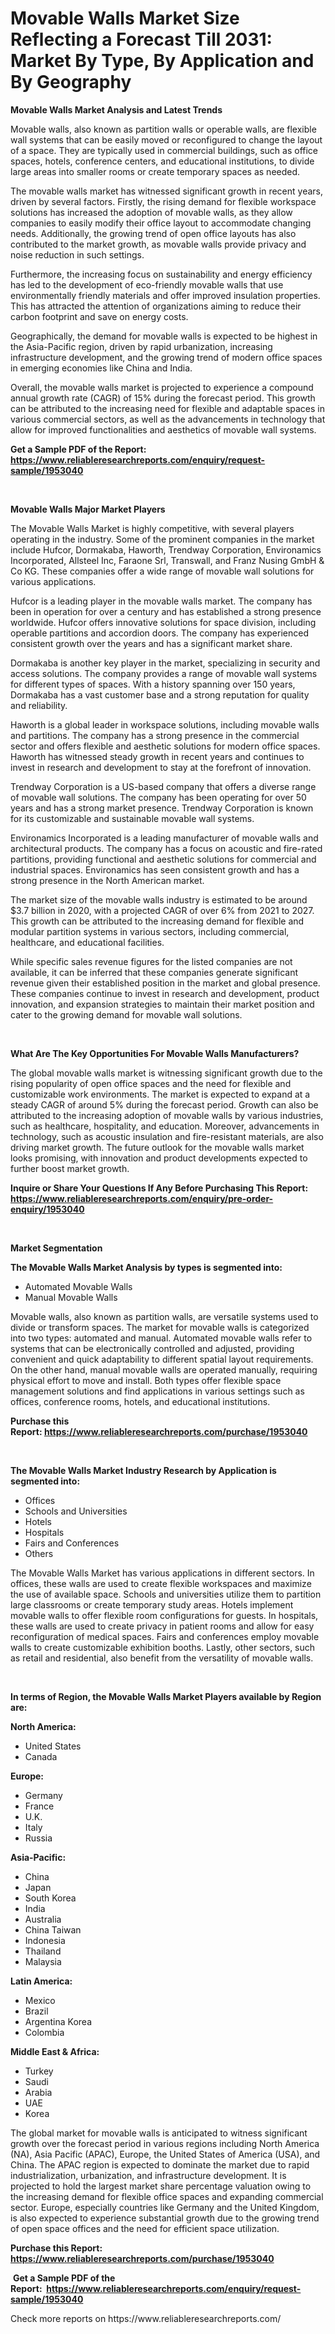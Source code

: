 <p><h1>Movable Walls Market Size Reflecting a Forecast Till 2031: Market By Type, By Application and By Geography</h1></p><p><strong>Movable Walls Market Analysis and Latest Trends</strong></p>
<p><p>Movable walls, also known as partition walls or operable walls, are flexible wall systems that can be easily moved or reconfigured to change the layout of a space. They are typically used in commercial buildings, such as office spaces, hotels, conference centers, and educational institutions, to divide large areas into smaller rooms or create temporary spaces as needed.</p><p>The movable walls market has witnessed significant growth in recent years, driven by several factors. Firstly, the rising demand for flexible workspace solutions has increased the adoption of movable walls, as they allow companies to easily modify their office layout to accommodate changing needs. Additionally, the growing trend of open office layouts has also contributed to the market growth, as movable walls provide privacy and noise reduction in such settings.</p><p>Furthermore, the increasing focus on sustainability and energy efficiency has led to the development of eco-friendly movable walls that use environmentally friendly materials and offer improved insulation properties. This has attracted the attention of organizations aiming to reduce their carbon footprint and save on energy costs.</p><p>Geographically, the demand for movable walls is expected to be highest in the Asia-Pacific region, driven by rapid urbanization, increasing infrastructure development, and the growing trend of modern office spaces in emerging economies like China and India.</p><p>Overall, the movable walls market is projected to experience a compound annual growth rate (CAGR) of 15% during the forecast period. This growth can be attributed to the increasing need for flexible and adaptable spaces in various commercial sectors, as well as the advancements in technology that allow for improved functionalities and aesthetics of movable wall systems.</p></p>
<p><strong>Get a Sample PDF of the Report:&nbsp; <a href="https://www.reliableresearchreports.com/enquiry/request-sample/1953040">https://www.reliableresearchreports.com/enquiry/request-sample/1953040</a></strong></p>
<p>&nbsp;</p>
<p><strong>Movable Walls Major Market Players</strong></p>
<p><p>The Movable Walls Market is highly competitive, with several players operating in the industry. Some of the prominent companies in the market include Hufcor, Dormakaba, Haworth, Trendway Corporation, Environamics Incorporated, Allsteel Inc, Faraone Srl, Transwall, and Franz Nusing GmbH & Co KG. These companies offer a wide range of movable wall solutions for various applications.</p><p>Hufcor is a leading player in the movable walls market. The company has been in operation for over a century and has established a strong presence worldwide. Hufcor offers innovative solutions for space division, including operable partitions and accordion doors. The company has experienced consistent growth over the years and has a significant market share.</p><p>Dormakaba is another key player in the market, specializing in security and access solutions. The company provides a range of movable wall systems for different types of spaces. With a history spanning over 150 years, Dormakaba has a vast customer base and a strong reputation for quality and reliability.</p><p>Haworth is a global leader in workspace solutions, including movable walls and partitions. The company has a strong presence in the commercial sector and offers flexible and aesthetic solutions for modern office spaces. Haworth has witnessed steady growth in recent years and continues to invest in research and development to stay at the forefront of innovation.</p><p>Trendway Corporation is a US-based company that offers a diverse range of movable wall solutions. The company has been operating for over 50 years and has a strong market presence. Trendway Corporation is known for its customizable and sustainable movable wall systems.</p><p>Environamics Incorporated is a leading manufacturer of movable walls and architectural products. The company has a focus on acoustic and fire-rated partitions, providing functional and aesthetic solutions for commercial and industrial spaces. Environamics has seen consistent growth and has a strong presence in the North American market.</p><p>The market size of the movable walls industry is estimated to be around $3.7 billion in 2020, with a projected CAGR of over 6% from 2021 to 2027. This growth can be attributed to the increasing demand for flexible and modular partition systems in various sectors, including commercial, healthcare, and educational facilities.</p><p>While specific sales revenue figures for the listed companies are not available, it can be inferred that these companies generate significant revenue given their established position in the market and global presence. These companies continue to invest in research and development, product innovation, and expansion strategies to maintain their market position and cater to the growing demand for movable wall solutions.</p></p>
<p>&nbsp;</p>
<p><strong>What Are The Key Opportunities For Movable Walls Manufacturers?</strong></p>
<p><p>The global movable walls market is witnessing significant growth due to the rising popularity of open office spaces and the need for flexible and customizable work environments. The market is expected to expand at a steady CAGR of around 5% during the forecast period. Growth can also be attributed to the increasing adoption of movable walls by various industries, such as healthcare, hospitality, and education. Moreover, advancements in technology, such as acoustic insulation and fire-resistant materials, are also driving market growth. The future outlook for the movable walls market looks promising, with innovation and product developments expected to further boost market growth.</p></p>
<p><strong>Inquire or Share Your Questions If Any Before Purchasing This Report: <a href="https://www.reliableresearchreports.com/enquiry/pre-order-enquiry/1953040">https://www.reliableresearchreports.com/enquiry/pre-order-enquiry/1953040</a></strong></p>
<p>&nbsp;</p>
<p><strong>Market Segmentation</strong></p>
<p><strong>The Movable Walls Market Analysis by types is segmented into:</strong></p>
<p><ul><li>Automated Movable Walls</li><li>Manual Movable Walls</li></ul></p>
<p><p>Movable walls, also known as partition walls, are versatile systems used to divide or transform spaces. The market for movable walls is categorized into two types: automated and manual. Automated movable walls refer to systems that can be electronically controlled and adjusted, providing convenient and quick adaptability to different spatial layout requirements. On the other hand, manual movable walls are operated manually, requiring physical effort to move and install. Both types offer flexible space management solutions and find applications in various settings such as offices, conference rooms, hotels, and educational institutions.</p></p>
<p><strong>Purchase this Report:&nbsp;<a href="https://www.reliableresearchreports.com/purchase/1953040">https://www.reliableresearchreports.com/purchase/1953040</a></strong></p>
<p>&nbsp;</p>
<p><strong>The Movable Walls Market Industry Research by Application is segmented into:</strong></p>
<p><ul><li>Offices</li><li>Schools and Universities</li><li>Hotels</li><li>Hospitals</li><li>Fairs and Conferences</li><li>Others</li></ul></p>
<p><p>The Movable Walls Market has various applications in different sectors. In offices, these walls are used to create flexible workspaces and maximize the use of available space. Schools and universities utilize them to partition large classrooms or create temporary study areas. Hotels implement movable walls to offer flexible room configurations for guests. In hospitals, these walls are used to create privacy in patient rooms and allow for easy reconfiguration of medical spaces. Fairs and conferences employ movable walls to create customizable exhibition booths. Lastly, other sectors, such as retail and residential, also benefit from the versatility of movable walls.</p></p>
<p>&nbsp;</p>
<p><strong>In terms of Region, the Movable Walls Market Players available by Region are:</strong></p>
<p>
    <p> <strong> North America: </strong>
        <ul>
            <li>United States</li>
            <li>Canada</li>
        </ul>
        </p> 
    <p> <strong> Europe: </strong>
        <ul>
            <li>Germany</li>
            <li>France</li>
            <li>U.K.</li>
            <li>Italy</li>
            <li>Russia</li>
        </ul>
        </p> 
    <p> <strong> Asia-Pacific: </strong>
        <ul>
            <li>China</li>
            <li>Japan</li>
            <li>South Korea</li>
            <li>India</li>
            <li>Australia</li>
            <li>China Taiwan</li>
            <li>Indonesia</li>
            <li>Thailand</li>
            <li>Malaysia</li>
        </ul>
        </p> 
    <p> <strong> Latin America: </strong>
        <ul>
            <li>Mexico</li>
            <li>Brazil</li>
            <li>Argentina Korea</li>
            <li>Colombia</li>
        </ul>
        </p> 
    <p> <strong> Middle East & Africa: </strong>
        <ul>
            <li>Turkey</li>
            <li>Saudi</li>
            <li>Arabia</li>
            <li>UAE</li>
            <li>Korea</li>
        </ul>
    </p>
    </p>
<p><p>The global market for movable walls is anticipated to witness significant growth over the forecast period in various regions including North America (NA), Asia Pacific (APAC), Europe, the United States of America (USA), and China. The APAC region is expected to dominate the market due to rapid industrialization, urbanization, and infrastructure development. It is projected to hold the largest market share percentage valuation owing to the increasing demand for flexible office spaces and expanding commercial sector. Europe, especially countries like Germany and the United Kingdom, is also expected to experience substantial growth due to the growing trend of open space offices and the need for efficient space utilization.</p></p>
<p><strong>Purchase this Report: <a href="https://www.reliableresearchreports.com/purchase/1953040">https://www.reliableresearchreports.com/purchase/1953040</a></strong></p>
<p>&nbsp;<strong>Get a Sample PDF of the Report:&nbsp;&nbsp;<a href="https://www.reliableresearchreports.com/enquiry/request-sample/1953040">https://www.reliableresearchreports.com/enquiry/request-sample/1953040</a></strong></p>
<p><strong></strong></p>
<p>Check more reports on https://www.reliableresearchreports.com/</p>